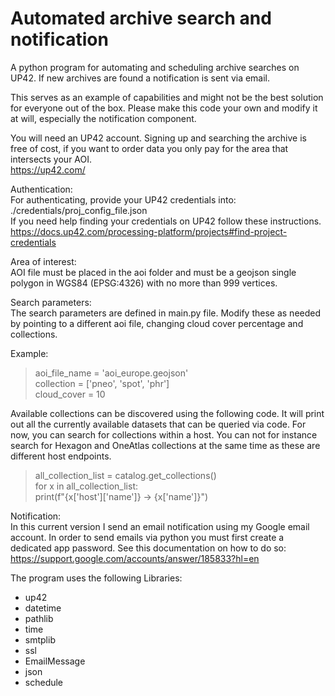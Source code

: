 # Automated archive search and notification
A python program for automating and scheduling archive searches on UP42. If new archives are found a notification is 
sent via email. 

This serves as an example of capabilities and might not be the best solution for everyone out of the box. Please make 
this code your own and modify it at will, especially the notification component.

You will need an UP42 account. Signing up and searching the archive is free of cost, if you want to order data you only 
pay for the area that intersects your AOI.<br>https://up42.com/ <br>

Authentication:<br>
For authenticating, provide your UP42 credentials into: ./credentials/proj_config_file.json<br>
If you need help finding your credentials on UP42 follow these instructions.<br>
https://docs.up42.com/processing-platform/projects#find-project-credentials <br>

Area of interest:<br>
AOI file must be placed in the aoi folder and must be a geojson single polygon in WGS84 (EPSG:4326) with no more than 
999 vertices.<br>

Search parameters:<br>
The search parameters are defined in main.py file. Modify these as needed by pointing to a different aoi file, changing
cloud cover percentage and collections. 

Example:
>aoi_file_name = 'aoi_europe.geojson'<br>
collection = ['pneo', 'spot', 'phr']<br>
>cloud_cover = 10<br>

Available collections can be discovered using the following code. It will print out all the currently available datasets 
that can be queried via code. For now, you can search for collections within a host. You can not for instance search 
for Hexagon and OneAtlas collections at the same time as these are different host endpoints.<br> 
>all_collection_list = catalog.get_collections() <br>
for x in all_collection_list: <br>
>print(f"{x['host']['name']} -> {x['name']}")

Notification:<br>
In this current version I send an email notification using my Google email account. In order to send emails via python 
you must first create a dedicated app password. See this documentation on how to do so:<br>
https://support.google.com/accounts/answer/185833?hl=en <br>

The program uses the following Libraries:<br>
+ up42
+ datetime
+ pathlib
+ time
+ smtplib
+ ssl
+ EmailMessage
+ json
+ schedule

